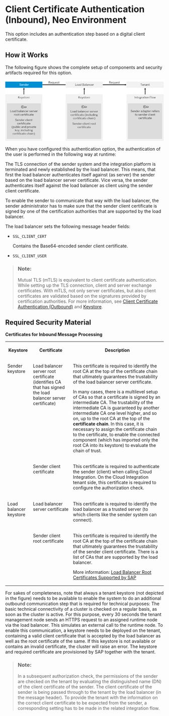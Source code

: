 <!-- loioc1eeeab4877147ffa6a5997c76eaaaca -->

# Client Certificate Authentication \(Inbound\), Neo Environment

This option includes an authentication step based on a digital client certificate.



## How it Works

The following figure shows the complete setup of components and security artifacts required for this option.

![](images/SAP_HCI_Onboarding_Inbound_Authentication_Certificates_38225ed.png)

When you have configured this authentication option, the authentication of the user is performed in the following way at runtime:

The TLS connection of the sender system and the integration platform is terminated and newly established by the load balancer. This means, that first the load balancer authenticates itself against \(as server\) the sender based on the load balancer server certificate. Vice versa, the sender authenticates itself against the load balancer as client using the sender client certificate.

To enable the sender to communicate that way with the load balancer, the sender administrator has to make sure that the sender client certificate is signed by one of the certification authorities that are supported by the load balancer.

The load balancer sets the following message header fields:

-   `SSL_CLIENT_CERT`

    Contains the Base64-encoded sender client certificate.

-   `SSL_CLIENT_USER`


> ### Note:  
> Mutual TLS \(mTLS\) is equivalent to client certificate authentication. While setting up the TLS connection, client and server exchange certificates. With mTLS, not only server certificates, but also client certificates are validated based on the signatures provided by certification authorities. For more information, see [Client Certificate Authentication \(Outbound\)](client-certificate-authentication-outbound-c4e4a15.md) and [Keystore](keystore-b163513.md).



## Required Security Material

**Certificates for Inbound Message Processing**


<table>
<tr>
<th valign="top">

Keystore

</th>
<th valign="top">

Certificate

</th>
<th valign="top">

Description

</th>
</tr>
<tr>
<td valign="top" rowspan="2">

Sender keystore

</td>
<td valign="top">

Load balancer server root certificate \(identifies CA that has signed the load balancer server certificate\)

</td>
<td valign="top">

This certificate is required to identify the root CA at the top of the certificate chain that ultimately guarantees the trustability of the load balancer server certificate.

In many cases, there is a multilevel setup of CAs so that a certificate is signed by an intermediate CA. The trustability of the intermediate CA is guaranteed by another intermediate CA one level higher, and so on, up to the root CA at the top of the **certificate chain**. In this case, it is necessary to assign the certificate chain to the certificate, to enable the connected component \(which has imported only the root CA into its keystore\) to evaluate the chain of trust.

</td>
</tr>
<tr>
<td valign="top">

Sender client certificate

</td>
<td valign="top">

This certificate is required to authenticate the sender \(client\) when calling Cloud Integration. On the Cloud Integration tenant side, this certificate is required to configure the authorization check.

</td>
</tr>
<tr>
<td valign="top" rowspan="2">

Load balancer keystore

</td>
<td valign="top">

Load balancer server certificate

</td>
<td valign="top">

This certificate is required to identify the load balancer as a trusted server \(to which clients like the sender system can connect\).

</td>
</tr>
<tr>
<td valign="top">

Sender client root certificate

</td>
<td valign="top">

This certificate is required to identify the root CA at the top of the certificate chain that ultimately guarantees the trustability of the sender client certificate. There is a list of CAs that are supported by the load balancer.

More information: [Load Balancer Root Certificates Supported by SAP](load-balancer-root-certificates-supported-by-sap-4509f60.md)

</td>
</tr>
</table>

For sakes of completeness, note that always a tenant keystore \(not depicted in the figure\) needs to be available to enable the system to do an additional outbound communication step that is required for technical purposes: The basic technical connectivity of a cluster is checked on a regular basis, as soon as the cluster is active. For this purpose, every 30 seconds the tenant management node sends an HTTPS request to an assigned runtime node via the load balancer. This simulates an external call to the runtime node. To enable this communication, a keystore needs to be deployed on the tenant, containing a valid client certificate that is accepted by the load balancer as well as the root certificate of the same. If this keystore is not available or contains an invalid certificate, the cluster will raise an error. The keystore and required certificate are provisioned by SAP together with the tenant.

> ### Note:  
> In a subsequent authorization check, the permissions of the sender are checked on the tenant by evaluating the distinguished name \(DN\) of the client certificate of the sender. The client certificate of the sender is being passed through to the tenant by the load balancer \(in the message header\). To provide the tenant with the information on the correct client certificate to be expected from the sender, a corresponding setting has to be made in the related integration flow.

